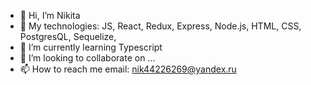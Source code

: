 - 👋 Hi, I’m Nikita
- 🤖 My technologies: JS, React, Redux, Express, Node.js, HTML, CSS, PostgresQL, Sequelize, 
- 🌱 I’m currently learning Typescript
- 💞️ I’m looking to collaborate on ...
- 📫 How to reach me
  email: nik44226269@yandex.ru

<!---
nikitahummus/nikitahummus is a ✨ special ✨ repository because its `README.md` (this file) appears on your GitHub profile.
You can click the Preview link to take a look at your changes.
--->
